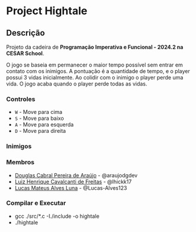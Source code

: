 # Project Hightale

## Descrição 

Projeto da cadeira de **Programação Imperativa e Funcional - 2024.2 na CESAR School**.


O jogo se baseia em permanecer o maior tempo possível sem entrar em contato com os inimigos.
A pontuação é a quantidade de tempo, e o player possui 3 vidas inicialmente. Ao colidir com o inimigo o player perde uma vida.
O jogo acaba quando o player perde todas as vidas.

### Controles

- `W` - Move para cima
- `S` - Move para baixo
- `A` - Move para esquerda
- `D` - Move para direita

### Inimigos

### Membros

- [Douglas Cabral Pereira de Araújo](https://github.com/araujodgdev) - @araujodgdev
- [Luiz Henrique Cavalcanti de Freitas](https://github.com/lhickk17) - @lhickk17
- [Lucas Mateus Alves Luna](https://github.com/Lucas-Alves123) - @Lucas-Alves123


### Compilar e Executar

 - gcc ./src/*.c -I./include -o hightale
 - ./hightale